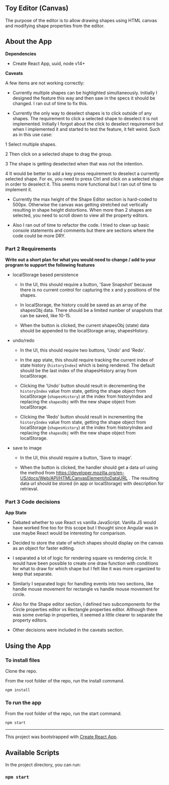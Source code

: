 ## Toy Editor (Canvas)

The purpose of the editor is to allow drawing shapes using HTML canvas and modifying shape properties from the editor.

## About the App

**Dependencies**

* Create React App, uuid, node v14+

**Caveats**

A few items are not working correctly:

* Currently multiple shapes can be highlighted simultaneously. Initially I designed the feature this way and then saw in the specs it should be changed. I ran out of time to fix this.

* Currently the only way to deselect shapes is to click outside of any shapes. The requirement to click a selected shape to deselect it is not implemented. Initially I forgot about the click to deselect requirement but when I implemented it and started to test the feature, it felt weird. Such as in this use case: 

1 Select multiple shapes. 

2 Then click on a selected shape to drag the group. 

3 The shape is getting deselected when that was not the intention.

4 It would be better to add a key press requirement to deselect a currently selected shape. For ex, you need to press Ctrl and click on a selected shape in order to deselect it. This seems more functional but I ran out of time to implement it.

* Currently the max height of the Shape Editor section is hard-coded to 500px. Otherwise the canvas was getting stretched out vertically resulting in shape height distortions. When more than 2 shapes are selected, you need to scroll down to view all the property editors.

* Also I ran out of time to refactor the code. I tried to clean up basic console statements and comments but there are sections where the code could be more DRY.


### Part 2 Requirements

**Write out a short plan for what you would need to change / add to your program to support the following features**

* localStorage based persistence

  * In the UI, this should require a button, 'Save Snapshot' because there is no current control for capturing the x and y positions of the shapes.

  * In localStorage, the history could be saved as an array of the shapesObj data. There should be a limited number of snapshots that can be saved, like 10-15.

  * When the button is clicked, the current shapesObj (state) data should be appended to the localStorage array, shapesHistory.

* undo/redo

  * In the UI, this should require two buttons, 'Undo' and 'Redo'. 

  * In the app state, this should require tracking the current index of state history (`historyIndex`) which is being rendered. The default should be the last index of the shapesHistory array from localStorage.

  * Clicking the 'Undo' button should result in decrementing the `historyIndex` value from state, getting the shape object from localStorage (`shapesHistory`) at the index from historyIndex and replacing the `shapesObj` with the new shape object from localStorage.

  * Clicking the 'Redo' button should result in incrementing the `historyIndex` value from state, getting the shape object from localStorage (`shapesHistory`) at the index from historyIndex and replacing the `shapesObj` with the new shape object from localStorage.

* save to image

  * In the UI, this should require a button, 'Save to image'.

  * When the button is clicked, the handler should get a data url using the method from https://developer.mozilla.org/en-US/docs/Web/API/HTMLCanvasElement/toDataURL . The resulting data url should be stored (in app or localStorage) with description for retrieval.

### Part 3 Code decisions

**App State**

* Debated whether to use React vs vanilla JavaScript. Vanilla JS would have worked fine too for this scope but I thought since Angular was in use maybe React would be interesting for comparison.

* Decided to store the state of which shapes should display on the canvas as an object for faster editing.

* I separated a lot of logic for rendering square vs rendering circle. It would have been possible to create one draw function with conditions for what to draw for which shape but I felt like it was more organized to keep that separate.

* Similarly I separated logic for handling events into two sections, like handle mouse movement for rectangle vs handle mouse movement for circle.

* Also for the Shape editor section, I defined two subcomponents for the Circle properties editor vs Rectangle properties editor. Although there was some overlap in properties, it seemed a little clearer to separate the property editors.

* Other decisions were included in the caveats section.

## Using the App

### To install files

Clone the repo.

From the root folder of the repo, run the install command.

`npm install`

### To run the app

From the root folder of the repo, run the start command.

`npm start`

------

This project was bootstrapped with [Create React App](https://github.com/facebook/create-react-app).

## Available Scripts

In the project directory, you can run:

### `npm start`


